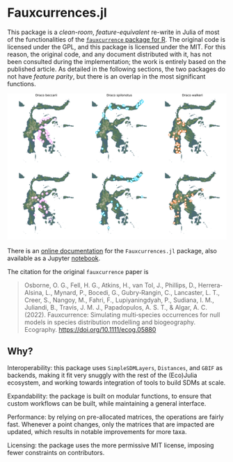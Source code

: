 # Fauxcurrences.jl

This package is a *clean-room*, *feature-equivalent* re-write in Julia of most
of the functionalities of the [`fauxcurrence` package for R][paper]. The
original code is licensed under the GPL, and this package is licensed under the
MIT. For this reason, the original code, and any document distributed with it,
has not been consulted during the implementation; the work is entirely based on
the published article. As detailed in the following sections, the two packages
do not have *feature parity*, but there is an overlap in the most significant
functions.

[paper]: https://onlinelibrary.wiley.com/doi/full/10.1111/ecog.05880

![demo.png](demo.png)

There is an [online documentation][doc] for the `Fauxcurrences.jl` package, also available as a Jupyter [notebook][nb].

[doc]: https://docs.ecojulia.org/Fauxcurrences.jl/
[nb]: https://docs.ecojulia.org/Fauxcurrences.jl/fauxcurrences_demo.ipynb

The citation for the original `fauxcurrence` paper is

> Osborne, O. G., Fell, H. G., Atkins, H., van Tol, J., Phillips, D., Herrera‐Alsina, L., Mynard, P., Bocedi, G., Gubry‐Rangin, C., Lancaster, L. T., Creer, S., Nangoy, M., Fahri, F., Lupiyaningdyah, P., Sudiana, I. M., Juliandi, B., Travis, J. M. J., Papadopulos, A. S. T., & Algar, A. C. (2022). Fauxcurrence: Simulating multi‐species occurrences for null models in species distribution modelling and biogeography. Ecography. https://doi.org/10.1111/ecog.05880

## Why?

Interoperability: this package uses `SimpleSDMLayers`, `Distances`, and `GBIF`
as backends, making it fit very snuggly with the rest of the (Eco)Julia
ecosystem, and working towards integration of tools to build SDMs at scale.

Expandability: the package is built on modular functions, to ensure that custom
workflows can be built, while maintaining a general interface.

Performance: by relying on pre-allocated matrices, the operations are fairly
fast. Whenever a point changes, only the matrices that are impacted are updated,
which results in notable improvements for more taxa.

Licensing: the package uses the more permissive MIT license, imposing fewer
constraints on contributors.